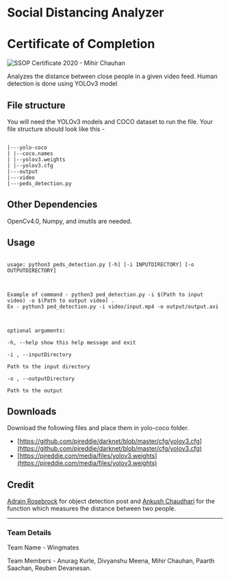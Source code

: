 
# Social Distancing Analyzer

# Certificate of Completion
![SSOP Certificate 2020 - Mihir Chauhan](https://user-images.githubusercontent.com/64193201/187384208-ce6ca350-9216-4c4f-a562-e746192067a6.jpg)



Analyzes the distance between close people in a given video feed. Human detection is done using YOLOv3 model

  

## File structure

  

You will need the YOLOv3 models and COCO dataset to run the file. Your file structure should look like this -

  

```tree

|---yolo-coco
| |--coco.names
| |--yolov3.weights
| |--yolov3.cfg
|---output
|---video
|---peds_detection.py

```

## Other Dependencies

  

OpenCv4.0, Numpy, and imutils are needed.

  

## Usage

  

```

usage: python3 peds_detection.py [-h] [-i INPUTDIRECTORY] [-o OUTPUTDIRECTORY]

  

Example of command - python3 ped_detection.py -i $(Path to input video) -o $(Path to output video) . 
Ex - python3 ped_detection.py -i video/input.mp4 -o output/output.avi

  

optional arguments:

-h, --help show this help message and exit

-i , --inputDirectory 

Path to the input directory

-o , --outputDirectory

Path to the output

```

## Downloads

Download the following files and place them in yolo-coco folder.

 - [https://github.com/pjreddie/darknet/blob/master/cfg/yolov3.cfg](https://github.com/pjreddie/darknet/blob/master/cfg/yolov3.cfg)
 - [https://pjreddie.com/media/files/yolov3.weights](https://pjreddie.com/media/files/yolov3.weights)

  

## Credit

[Adrain Rosebrock](https://www.pyimagesearch.com/2018/11/12/yolo-object-detection-with-opencv/) for object detection post and [Ankush Chaudhari](https://www.linkedin.com/in/ankush-chaudhari/) for the function which measures the distance between two people.

---
### Team Details 

  

Team Name - Wingmates

Team Members - Anurag Kurle, Divyanshu Meena, Mihir Chauhan, Paarth Saachan, Reuben Devanesan.
